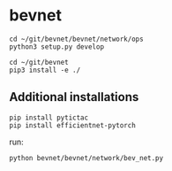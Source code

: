 

# bevnet

```
cd ~/git/bevnet/bevnet/network/ops
python3 setup.py develop

cd ~/git/bevnet
pip3 install -e ./

```
## Additional installations
```
pip install pytictac
pip install efficientnet-pytorch
```

run:
```
python bevnet/bevnet/network/bev_net.py
```
